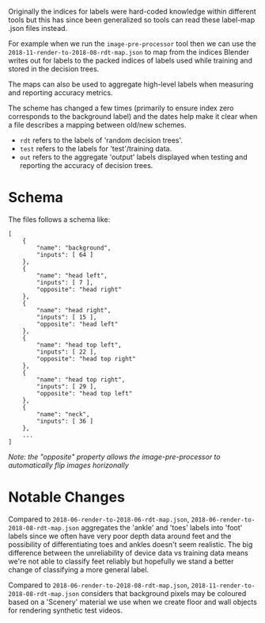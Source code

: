 
Originally the indices for labels were hard-coded knowledge within different
tools but this has since been generalized so tools can read these label-map
.json files instead.

For example when we run the `image-pre-processor` tool then we can use the
`2018-11-render-to-2018-08-rdt-map.json` to map from the indices Blender writes
out for labels to the packed indices of labels used while training and stored
in the decision trees.

The maps can also be used to aggregate high-level labels when measuring and
reporting accuracy metrics.

The scheme has changed a few times (primarily to ensure index zero corresponds
to the background label) and the dates help make it clear when a file describes
a mapping between old/new schemes.

* `rdt` refers to the labels of 'random decision trees'.
* `test` refers to the labels for 'test'/training data.
* `out` refers to the aggregate 'output' labels displayed when testing and
reporting the accuracy of decision trees.

# Schema

The files follows a schema like:
```
[
    {
        "name": "background",
        "inputs": [ 64 ]
    },
    {
        "name": "head left",
        "inputs": [ 7 ],
        "opposite": "head right"
    },
    {
        "name": "head right",
        "inputs": [ 15 ],
        "opposite": "head left"
    },
    {
        "name": "head top left",
        "inputs": [ 22 ],
        "opposite": "head top right"
    },
    {
        "name": "head top right",
        "inputs": [ 29 ],
        "opposite": "head top left"
    },
    {
        "name": "neck",
        "inputs": [ 36 ]
    },
    ...
]
```

*Note: the "opposite" property allows the image-pre-processor to automatically
flip images horizonally*

# Notable Changes

Compared to `2018-06-render-to-2018-06-rdt-map.json`,
`2018-06-render-to-2018-08-rdt-map.json` aggregates the 'ankle' and 'toes' labels
into 'foot' labels since we often have very poor depth data around feet and
the possibility of differentiating toes and ankles doesn't seem realistic.
The big difference between the unreliability of device data vs training data
means we're not able to classify feet reliably but hopefully we stand a better
change of classifying a more general label.

Compared to `2018-06-render-to-2018-08-rdt-map.json`,
`2018-11-render-to-2018-08-rdt-map.json` considers that background pixels may
be coloured based on a 'Scenery' material we use when we create floor and
wall objects for rendering synthetic test videos.
